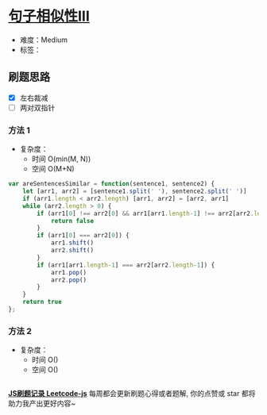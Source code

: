 # [句子相似性III](https://leetcode-cn.com/problems/sentence-similarity-iii/)

- 难度：Medium
- 标签：

## 刷题思路

- [x] 左右裁减
- [ ] 两对双指针

### 方法 1

- 复杂度：
    - 时间 O(min(M, N))
    - 空间 O(M+N)

``` js
var areSentencesSimilar = function(sentence1, sentence2) {
    let [arr1, arr2] = [sentence1.split(' '), sentence2.split(' ')]
    if (arr1.length < arr2.length) [arr1, arr2] = [arr2, arr1]
    while (arr2.length > 0) {
        if (arr1[0] !== arr2[0] && arr1[arr1.length-1] !== arr2[arr2.length-1]) {
            return false
        }
        if (arr1[0] === arr2[0]) {
            arr1.shift()
            arr2.shift()
        }
        if (arr1[arr1.length-1] === arr2[arr2.length-1]) {
            arr1.pop()
            arr2.pop()
        }
    }
    return true
};
```

### 方法 2

- 复杂度：
    - 时间 O()
    - 空间 O()

``` js
```

**[JS刷题记录 Leetcode-js](https://github.com/Nodreame/leetcode-js)** 每周都会更新刷题心得或者题解, 你的点赞或 star 都将助力我产出更好内容~

